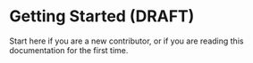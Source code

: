# Getting Started (DRAFT)

Start here if you are a new contributor, or if you are reading this documentation for the first time.